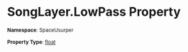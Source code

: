 # SongLayer.LowPass Property

<small>**Namespace**: SpaceUsurper</small>

<small>**Property Type**: [float](https://docs.microsoft.com/en-us/dotnet/api/system.single?view=netframework-4.5)</small>

